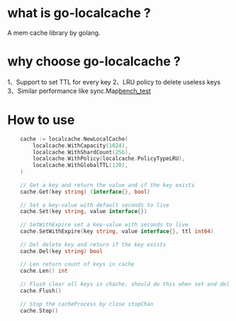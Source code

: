 # what is go-localcache ?
A mem cache library by golang.

# why choose go-localcache ?
1、Support to set TTL for every key 
2、LRU policy to delete useless keys
3、Similar performance like sync.Map[bench_test](https://github.com/MoeYang/go-localcache/tree/main/benchtest "bench_test")


# How to use
```go
	cache := localcache.NewLocalCache(
		localcache.WithCapacity(1024),
		localcache.WithShardCount(256),
		localcache.WithPolicy(localcache.PolicyTypeLRU),
		localcache.WithGlobalTTL(120),
	)
	
	// Get a key and return the value and if the key exists
	cache.Get(key string) (interface{}, bool)
	
	// Set a key-value with default seconds to live
	cache.Set(key string, value interface{})
	
	// SetWithExpire set a key-value with seconds to live
	cache.SetWithExpire(key string, value interface{}, ttl int64)
	
	// Del delete key and return if the key exists
	cache.Del(key string) bool
	
	// Len return count of keys in cache
	cache.Len() int
	
	// Flush clear all keys in chache, should do this when set and del is stop
	cache.Flush()
	
	// Stop the cacheProcess by close stopChan
	cache.Stop()
```
